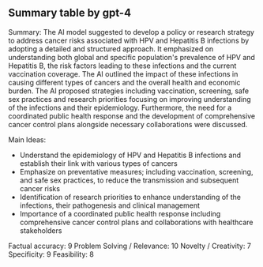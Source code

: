 ## Summary table by gpt-4
Summary: 
The AI model suggested to develop a policy or research strategy to address cancer risks associated with HPV and Hepatitis B infections by adopting a detailed and structured approach. It emphasized on understanding both global and specific population's prevalence of HPV and Hepatitis B, the risk factors leading to these infections and the current vaccination coverage. The AI outlined the impact of these infections in causing different types of cancers and the overall health and economic burden. The AI proposed strategies including vaccination, screening, safe sex practices and research priorities focusing on improving understanding of the infections and their epidemiology. Furthermore, the need for a coordinated public health response and the development of comprehensive cancer control plans alongside necessary collaborations were discussed.

Main Ideas: 
- Understand the epidemiology of HPV and Hepatitis B infections and establish their link with various types of cancers
- Emphasize on preventative measures; including vaccination, screening, and safe sex practices, to reduce the transmission and subsequent cancer risks
- Identification of research priorities to enhance understanding of the infections, their pathogenesis and clinical management
- Importance of a coordinated public health response including comprehensive cancer control plans and collaborations with healthcare stakeholders

Factual accuracy: 9
Problem Solving / Relevance: 10
Novelty / Creativity: 7
Specificity: 9
Feasibility: 8